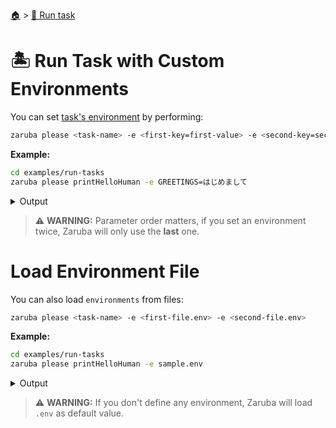 <!--startTocHeader-->
[🏠](../README.md) > [🏃 Run task](README.md)
# 🏝️ Run Task with Custom Environments
<!--endTocHeader-->

You can set [task's environment](../core-concepts/task/task-envs/README.md) by performing:

```bash
zaruba please <task-name> -e <first-key=first-value> -e <second-key=second-value>
```

__Example:__

<!--startCode-->
```bash
cd examples/run-tasks
zaruba please printHelloHuman -e GREETINGS=はじめまして
```
 
<details>
<summary>Output</summary>
 
```````
Job Starting...
 Elapsed Time: 1.694µs
 Current Time: 07:56:26
  Run  'printHelloHuman' command on /home/gofrendi/zaruba/docs/examples/run-tasks
   printHelloHuman       07:56:26.861 はじめまして human
  Successfully running  'printHelloHuman' command
  Job Running...
 Elapsed Time: 101.9496ms
 Current Time: 07:56:26
  
  Job Complete!!! 
  Terminating
  Job Ended...
 Elapsed Time: 213.078509ms
 Current Time: 07:56:27
zaruba please printHelloHuman -e 'GREETINGS=はじめまして'
```````
</details>
<!--endCode-->


> ⚠️ __WARNING:__ Parameter order matters, if you set an environment twice, Zaruba will only use the __last__ one.

# Load Environment File

You can also load `environments` from files:

```bash
zaruba please <task-name> -e <first-file.env> -e <second-file.env>
```

__Example:__

<!--startCode-->
```bash
cd examples/run-tasks
zaruba please printHelloHuman -e sample.env
```
 
<details>
<summary>Output</summary>
 
```````
Job Starting...
 Elapsed Time: 1.231µs
 Current Time: 07:56:27
  Run  'printHelloHuman' command on /home/gofrendi/zaruba/docs/examples/run-tasks
   printHelloHuman       07:56:27.23  Hola human
  Successfully running  'printHelloHuman' command
  Job Running...
 Elapsed Time: 101.838283ms
 Current Time: 07:56:27
  
  Job Complete!!! 
  Terminating
  Job Ended...
 Elapsed Time: 212.190226ms
 Current Time: 07:56:27
zaruba please printHelloHuman -e 'sample.env'
```````
</details>
<!--endCode-->

>  ⚠️ __WARNING:__  If you don't define any environment, Zaruba will load `.env` as default value.

<!--startTocSubTopic-->
<!--endTocSubTopic-->